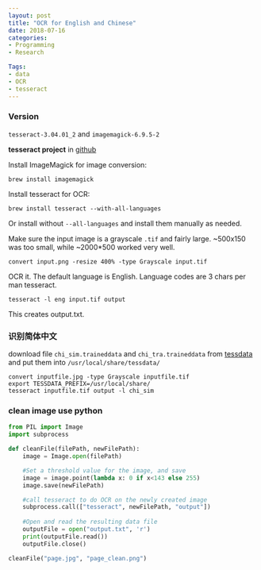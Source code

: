 ```yaml
---
layout: post
title: "OCR for English and Chinese"
date: 2018-07-16
categories:
- Programming
- Research

Tags:
- data
- OCR
- tesseract
---
```


### Version

 `tesseract-3.04.01_2` and `imagemagick-6.9.5-2`

**tesseract project** in [github](https://github.com/tesseract-ocr/tesseract)

Install ImageMagick for image conversion:

```
brew install imagemagick
```
Install tesseract for OCR:   

```
brew install tesseract --with-all-languages
```

Or install without `--all-languages` and install them manually as needed.

Make sure the input image is a grayscale `.tif` and fairly large. ~500x150 was too small, while ~2000*500 worked very well.

```
convert input.png -resize 400% -type Grayscale input.tif
```

OCR it. The default language is English. Language codes are 3 chars per man tesseract.

```
tesseract -l eng input.tif output
```
This creates output.txt.


### 识别简体中文

download file `chi_sim.traineddata` and `chi_tra.traineddata` from [tessdata](https://github.com/tesseract-ocr/tessdata) and put them into `/usr/local/share/tessdata/`

```
convert inputfile.jpg -type Grayscale inputfile.tif
export TESSDATA_PREFIX=/usr/local/share/
tesseract inputfile.tif output -l chi_sim
```

### clean image use python

```py
from PIL import Image
import subprocess

def cleanFile(filePath, newFilePath):
    image = Image.open(filePath)

    #Set a threshold value for the image, and save
    image = image.point(lambda x: 0 if x<143 else 255)
    image.save(newFilePath)

    #call tesseract to do OCR on the newly created image
    subprocess.call(["tesseract", newFilePath, "output"])
    
    #Open and read the resulting data file
    outputFile = open("output.txt", 'r')
    print(outputFile.read())
    outputFile.close()

cleanFile("page.jpg", "page_clean.png")
```